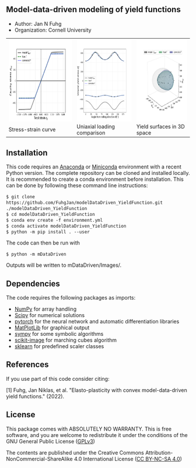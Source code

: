 ## Model-data-driven modeling of yield functions

  - Author: Jan N Fuhg
  - Organization: Cornell University





<table align="center">
  <tr>
    <td><img align="middle" src="mDataDriven/Images/StressStrain.png" alt="Stress-strain curve" width="300" height="225" /> </td>
    <td><img align="middle" src="mDataDriven/Images/uni_GP_corrected.png" alt="Yield surfaces in 3D space" width="225" height="225" /> </td>
    <td><img align="middle" src="mDataDriven/Images/FullStressGP.png" alt="Yield surfaces in 3D space" width="225" height="225" /> </td>
  </tr>
    <tr>
    <td>Stress-strain curve</td>
     <td>Uniaxial loading comparison</td>
     <td>Yield surfaces in 3D space</td>
  </tr>
 </table>




## Installation
This code requires an [Anaconda](https://www.anaconda.com/products/individual) or [Miniconda](https://docs.conda.io/en/latest/miniconda.html) environment with a recent Python version.
The complete repository can be cloned and installed locally. It is recommended to create a conda environment before installation. This can be done by following these command line instructions:

```
$ git clone https://github.com/FuhgJan/modelDataDriven_YieldFunction.git ./modelDataDriven_YieldFunction
$ cd modelDataDriven_YieldFunction
$ conda env create -f environment.yml
$ conda activate modelDataDriven_YieldFunction
$ python -m pip install . --user

```
The code can then be run with

```
$ python -m mDataDriven
```

Outputs will be written to mDataDriven/Images/.


## Dependencies

The code requires the following packages as imports:

 - [NumPy](http://numpy.scipy.org) for array handling
 - [Scipy](https://www.scipy.org/) for numerical solutions
 - [pytorch](https://pytorch.org/) for the neural network and automatic differentiation libraries
 - [MatPlotLib](https://matplotlib.org/) for graphical output
 - [sympy](https://www.sympy.org/en/index.html) for some symbolic algorithms
 - [scikit-image](https://scikit-image.org/) for marching cubes algorithm
 - [sklearn](https://scikit-learn.org/stable/) for predefined scaler classes


## References
If you use part of this code consider citing:

[1] Fuhg, Jan Niklas, et al. "Elasto-plasticity with convex model-data-driven yield functions." (2022).




## License

This package comes with ABSOLUTELY NO WARRANTY. This is free
software, and you are welcome to redistribute it under the conditions of
the GNU General Public License
([GPLv3](http://www.fsf.org/licensing/licenses/gpl.html))

The contents are published under the 
Creative Commons Attribution-NonCommercial-ShareAlike 4.0 International License
([CC BY-NC-SA 4.0](http://creativecommons.org/licenses/by-nc-sa/4.0/))
